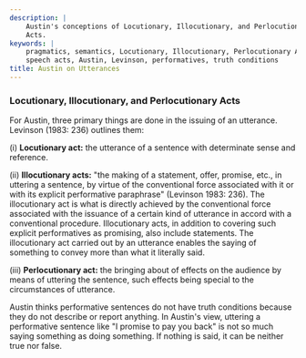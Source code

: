 ```yaml
---
description: |
    Austin's conceptions of Locutionary, Illocutionary, and Perlocutionary
    Acts.
keywords: |
    pragmatics, semantics, Locutionary, Illocutionary, Perlocutionary Acts,
    speech acts, Austin, Levinson, performatives, truth conditions
title: Austin on Utterances
---
```





### Locutionary, Illocutionary, and Perlocutionary Acts




For Austin, three primary things are done in the issuing of an
utterance. Levinson (1983: 236) outlines them:





\(i) **Locutionary act:** the utterance of a sentence with determinate
sense and reference.





\(ii) **Illocutionary acts:** "the making of a statement, offer, promise,
etc., in uttering a sentence, by virtue of the conventional force
associated with it or with its explicit performative paraphrase"
(Levinson 1983: 236). The illocutionary act is what is directly achieved
by the conventional force associated with the issuance of a certain kind
of utterance in accord with a conventional procedure. Illocutionary
acts, in addition to covering such explicit performatives as promising,
also include statements. The illocutionary act carried out by an
utterance enables the saying of something to convey more than what it
literally said.





\(iii) **Perlocutionary act:** the bringing about of effects on the
audience by means of uttering the sentence, such effects being special
to the circumstances of utterance.





Austin thinks performative sentences do not have truth conditions
because they do not describe or report anything. In Austin's view,
uttering a performative sentence like "I promise to pay you back" is not
so much saying something as doing something. If nothing is said, it can
be neither true nor false.




